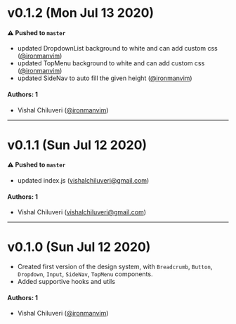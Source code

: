 # v0.1.2 (Mon Jul 13 2020)

#### ⚠️ Pushed to `master`

- updated DropdownList background to white and can add custom css ([@ironmanvim](https://github.com/ironmanvim))
- updated TopMenu background to white and can add custom css ([@ironmanvim](https://github.com/ironmanvim))
- updated SideNav to auto fill the given height ([@ironmanvim](https://github.com/ironmanvim))

#### Authors: 1

- Vishal Chiluveri ([@ironmanvim](https://github.com/ironmanvim))

---

# v0.1.1 (Sun Jul 12 2020)

#### ⚠️ Pushed to `master`

- updated index.js (vishalchiluveri@gmail.com)

#### Authors: 1

- Vishal Chiluveri (vishalchiluveri@gmail.com)

---

# v0.1.0 (Sun Jul 12 2020)

- Created first version of the design system, with `Breadcrumb`, `Button`, `Dropdown`, `Input`, `SideNav`, `TopMenu` components.
- Added supportive hooks and utils

#### Authors: 1
- Vishal Chiluveri ([@ironmanvim](https://github.com/ironmanvim))